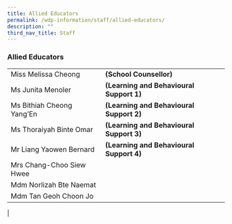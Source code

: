 ```yaml
---
title: Allied Educators
permalink: /wdp-information/staff/allied-educators/
description: ""
third_nav_title: Staff
---
```

### **Allied Educators**

|  |  |
|---|---|
| Miss Melissa Cheong | **(School Counsellor)** |
| Ms Junita Menoler | **(Learning and Behavioural Support 1)** |
| Ms Bithiah Cheong Yang’En | **(Learning and Behavioural Support 2)** |
| Ms Thoraiyah Binte Omar | **(Learning and Behavioural Support 3)** |
| Mr Liang Yaowen Bernard  | **(Learning and Behavioural Support 4)** |
| Mrs Chang-Choo Siew Hwee |  |
| Mdm Norlizah Bte Naemat |  |
| Mdm Tan Geoh Choon Jo |  |
|

